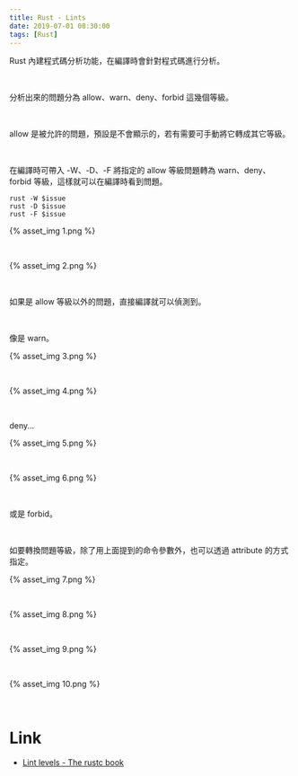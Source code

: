 ```yaml
---
title: Rust - Lints
date: 2019-07-01 08:30:00
tags: [Rust]
---
```


Rust 內建程式碼分析功能，在編譯時會針對程式碼進行分析。  

<!-- More -->

</br>


分析出來的問題分為 allow、warn、deny、forbid 這幾個等級。  

</br>


allow 是被允許的問題，預設是不會顯示的，若有需要可手動將它轉成其它等級。  

</br>


在編譯時可帶入 -W、-D、-F 將指定的 allow 等級問題轉為 warn、deny、forbid 等級，這樣就可以在編譯時看到問題。  

    rust -W $issue
    rust -D $issue
    rust -F $issue

{% asset_img 1.png %}

</br>


{% asset_img 2.png %}

</br>


如果是 allow 等級以外的問題，直接編譯就可以偵測到。  

</br>


像是 warn。  

{% asset_img 3.png %}

</br>


{% asset_img 4.png %}

</br>


deny...

{% asset_img 5.png %}

</br>


{% asset_img 6.png %}

</br>


或是 forbid。

</br>


如要轉換問題等級，除了用上面提到的命令參數外，也可以透過 attribute 的方式指定。  

{% asset_img 7.png %}

</br>


{% asset_img 8.png %}

</br>


{% asset_img 9.png %}

</br>


{% asset_img 10.png %}

</br>


Link
====
* [Lint levels - The rustc book](https://doc.rust-lang.org/rustc/lints/levels.html)
